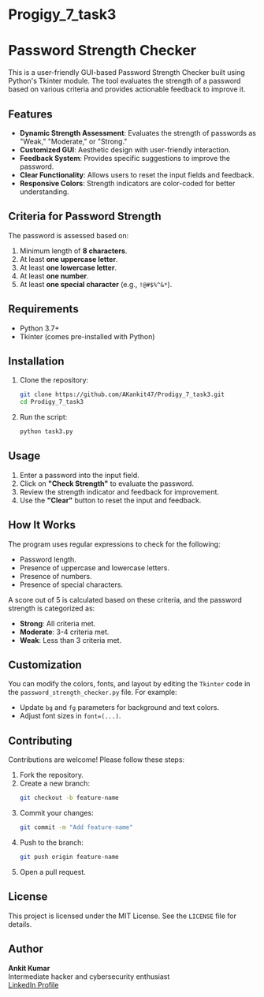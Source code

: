 # Progigy_7_task3

# Password Strength Checker

This is a user-friendly GUI-based Password Strength Checker built using Python's Tkinter module. The tool evaluates the strength of a password based on various criteria and provides actionable feedback to improve it.

## Features

- **Dynamic Strength Assessment**: Evaluates the strength of passwords as "Weak," "Moderate," or "Strong."
- **Customized GUI**: Aesthetic design with user-friendly interaction.
- **Feedback System**: Provides specific suggestions to improve the password.
- **Clear Functionality**: Allows users to reset the input fields and feedback.
- **Responsive Colors**: Strength indicators are color-coded for better understanding.

## Criteria for Password Strength
The password is assessed based on:
1. Minimum length of **8 characters**.
2. At least **one uppercase letter**.
3. At least **one lowercase letter**.
4. At least **one number**.
5. At least **one special character** (e.g., `!@#$%^&*`).

## Requirements

- Python 3.7+
- Tkinter (comes pre-installed with Python)

## Installation

1. Clone the repository:
    ```bash
    git clone https://github.com/AKankit47/Prodigy_7_task3.git
    cd Prodigy_7_task3
    ```
2. Run the script:
    ```bash
    python task3.py
    ```

## Usage

1. Enter a password into the input field.
2. Click on **"Check Strength"** to evaluate the password.
3. Review the strength indicator and feedback for improvement.
4. Use the **"Clear"** button to reset the input and feedback.


## How It Works

The program uses regular expressions to check for the following:
- Password length.
- Presence of uppercase and lowercase letters.
- Presence of numbers.
- Presence of special characters.

A score out of 5 is calculated based on these criteria, and the password strength is categorized as:
- **Strong**: All criteria met.
- **Moderate**: 3-4 criteria met.
- **Weak**: Less than 3 criteria met.

## Customization

You can modify the colors, fonts, and layout by editing the `Tkinter` code in the `password_strength_checker.py` file. For example:
- Update `bg` and `fg` parameters for background and text colors.
- Adjust font sizes in `font=(...)`.

## Contributing

Contributions are welcome! Please follow these steps:
1. Fork the repository.
2. Create a new branch:
    ```bash
    git checkout -b feature-name
    ```
3. Commit your changes:
    ```bash
    git commit -m "Add feature-name"
    ```
4. Push to the branch:
    ```bash
    git push origin feature-name
    ```
5. Open a pull request.

## License

This project is licensed under the MIT License. See the `LICENSE` file for details.

## Author

**Ankit Kumar**  
Intermediate hacker and cybersecurity enthusiast  
[LinkedIn Profile](https://www.linkedin.com/in/ankit-ak47/)

